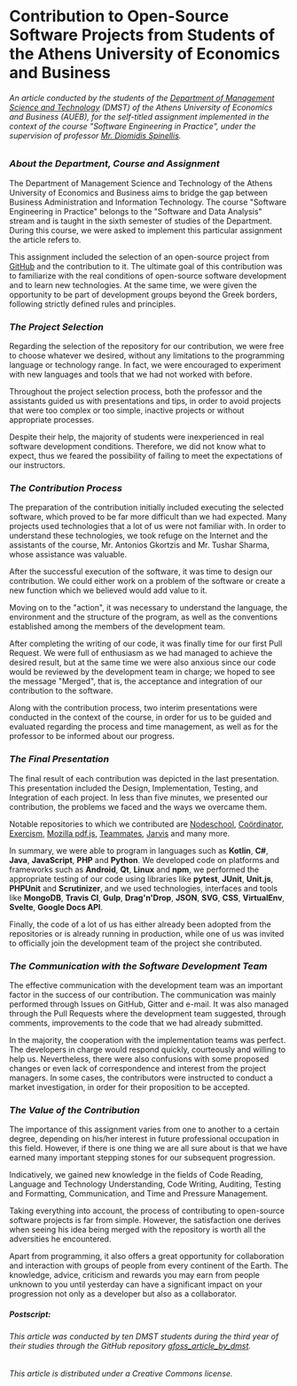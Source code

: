 # Contribution to Open-Source Software Projects from Students of the Athens University of Economics and Business

###### *An article conducted by the students of the [Department of Management Science and Technology](https://www.dept.aueb.gr/en/dmst) (DMST) of the Athens University of Economics and Business (AUEB), for the self-titled assignment implemented in the context of the course "Software Engineering in Practice", under the supervision of professor [Mr. Diomidis Spinellis](https://www2.dmst.aueb.gr/dds/index.en.html).*

### *About the Department, Course and Assignment*
The Department of Management Science and Technology of the Athens University of Economics and Business aims to bridge the gap between Business Administration and Information Technology. The course "Software Engineering in Practice" belongs to the "Software and Data Analysis" stream and is taught in the sixth semester of studies of the Department. During this course, we were asked to implement this particular assignment the article refers to.

This assignment included the selection of an open-source project from [GitHub](https://github.com/) and the contribution to it. The ultimate goal of this contribution was to familiarize with the real conditions of open-source software development and to learn new technologies. At the same time, we were given the opportunity to be part of development groups beyond the Greek borders, following strictly defined rules and principles.

### *The Project Selection*
Regarding the selection of the repository for our contribution, we were free to choose whatever we desired, without any limitations to the programming language or technology range. In fact, we were encouraged to experiment with new languages and tools that we had not worked with before.

Throughout the project selection process, both the professor and the assistants guided us with presentations and tips, in order to avoid projects that were too complex or too simple, inactive projects or without appropriate processes.

Despite their help, the majority of students were inexperienced in real software development conditions. Therefore, we did not know what to expect, thus we feared the possibility of failing to meet the expectations of our instructors.

### *The Contribution Process*
The preparation of the contribution initially included executing the selected software, which proved to be far more difficult than we had expected. Many projects used technologies that a lot of us were not familiar with. In order to understand these technologies, we took refuge on the Internet and the assistants of the course, Mr. Antonios Gkortzis and Mr. Tushar Sharma, whose assistance was valuable.

After the successful execution of the software, it was time to design our contribution. We could either work on a problem of the software or create a new function which we believed would add value to it.

Moving on to the "action", it was necessary to understand the language, the environment and the structure of the program, as well as the conventions established among the members of the development team.

After completing the writing of our code, it was finally time for our first Pull Request. We were full of enthusiasm as we had managed to achieve the desired result, but at the same time we were also anxious since our code would be reviewed by the development team in charge; we hoped to see the message "Merged", that is, the acceptance and integration of our contribution to the software.

Along with the contribution process, two interim presentations were conducted in the context of the course, in order for us to be guided and evaluated regarding the process and time management, as well as for the professor to be informed about our progress.

### *The Final Presentation*
The final result of each contribution was depicted in the last presentation. This presentation included the Design, Implementation, Testing, and Integration of each project. In less than five minutes, we presented our contribution, the problems we faced and the ways we overcame them.

Notable repositories to which we contributed are [Nodeschool](https://github.com/nodeschool/nodeschool.github.io), [Coördinator](https://github.com/spotify/coordinator), [Exercism](https://github.com/exercism/java), [Mozilla pdf.js](https://github.com/mozilla/pdf.js), [Teammates](https://github.com/TEAMMATES/teammates/), [Jarvis](https://github.com/sukeesh/Jarvis) and many more.

In summary, we were able to program in languages such as **Kotlin**, **C#**, **Java**, **JavaScript**, **PHP** and **Python**. We developed code on platforms and frameworks such as **Android**, **Qt**, **Linux** and **npm**, we performed the appropriate testing of our code using libraries like **pytest**, **JUnit**, **Unit.js**, **PHPUnit** and **Scrutinizer**, and we used technologies, interfaces and tools like **MongoDB**, **Travis CI**, **Gulp**, **Drag'n'Drop**, **JSON**, **SVG**, **CSS**, **VirtualEnv**, **Svelte**, **Google Docs API**.

Finally, the code of a lot of us has either already been adopted from the repositories or is already running in production, while one of us was invited to officially join the development team of the project she contributed.

### *The Communication with the Software Development Team*
The effective communication with the development team was an important factor in the success of our contribution. The communication was mainly performed through Issues on GitHub, Gitter and e-mail. It was also managed through the Pull Requests where the development team suggested, through comments, improvements to the code that we had already submitted.

In the majority, the cooperation with the implementation teams was perfect. The developers in charge would respond quickly, courteously and willing to help us. Nevertheless, there were also confusions with some proposed changes or even lack of correspondence and interest from the project managers. In some cases, the contributors were instructed to conduct a market investigation, in order for their proposition to be accepted.

### *The Value of the Contribution*
The importance of this assignment varies from one to another to a certain degree, depending on his/her interest in future professional occupation in this field. However, if there is one thing we are all sure about is that we have earned many important stepping stones for our subsequent progression.

Indicatively, we gained new knowledge in the fields of Code Reading, Language and Technology Understanding, Code Writing, Auditing, Testing and Formatting, Communication, and Time and Pressure Management.

Taking everything into account, the process of contributing to open-source software projects is far from simple. However, the satisfaction one derives when seeing his idea being merged with the repository is worth all the adversities he encountered.

Apart from programming, it also offers a great opportunity for collaboration and interaction with groups of people from every continent of the Earth. The knowledge, advice, criticism and rewards you may earn from people unknown to you until yesterday can have a significant impact on your progression not only as a developer but also as a collaborator.

##### Postscript:
###### *This article was conducted by ten DMST students during the third year of their studies through the GitHub repository [gfoss_article_by_dmst](https://github.com/zoekt/gfoss_article_by_dmst).*
###### *This article is distributed under a Creative Commons license.*

